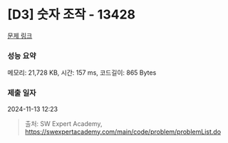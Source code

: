 # [D3] 숫자 조작 - 13428 

[문제 링크](https://swexpertacademy.com/main/code/problem/problemDetail.do?contestProbId=AX4EJPs68IkDFARe) 

### 성능 요약

메모리: 21,728 KB, 시간: 157 ms, 코드길이: 865 Bytes

### 제출 일자

2024-11-13 12:23



> 출처: SW Expert Academy, https://swexpertacademy.com/main/code/problem/problemList.do